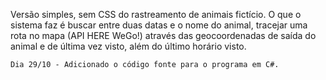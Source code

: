 Versão simples, sem CSS do rastreamento de animais fictício.
O que o sistema faz é buscar entre duas datas e o nome do animal, tracejar uma rota no mapa (API HERE WeGo!) através das geocoordenadas de saída do animal e de última vez visto, além do último horário visto.

	Dia 29/10 - Adicionado o código fonte para o programa em C#.
